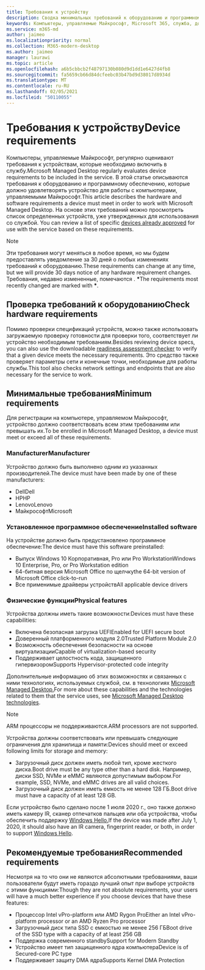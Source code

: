 ```yaml
---
title: Требования к устройству
description: Сводка минимальных требований к оборудованию и программному обеспечению для работы устройств с компьютерами, управляемыми Майкрософт
keywords: Компьютеры, управляемые Майкрософт, Microsoft 365, служба, документация
ms.service: m365-md
author: jaimeo
ms.localizationpriority: normal
ms.collection: M365-modern-desktop
ms.author: jaimeo
manager: laurawi
ms.topic: article
ms.openlocfilehash: a6b5cbbcb2f48797130b080d9d1dd1e6427d4fb8
ms.sourcegitcommit: fa5659cb66d84dcfeebc03b47bd9d38017d8934d
ms.translationtype: MT
ms.contentlocale: ru-RU
ms.lasthandoff: 02/05/2021
ms.locfileid: "50110055"
---
```

# <a name="device-requirements"></a><span data-ttu-id="df0ed-104">Требования к устройству</span><span class="sxs-lookup"><span data-stu-id="df0ed-104">Device requirements</span></span>

<span data-ttu-id="df0ed-105">Компьютеры, управляемые Майкрософт, регулярно оценивают требования к устройствам, которые необходимо включить в службу.</span><span class="sxs-lookup"><span data-stu-id="df0ed-105">Microsoft Managed Desktop regularly evaluates device requirements to be included in the service.</span></span> <span data-ttu-id="df0ed-106">В этой статье описываются требования к оборудованию и программному обеспечению, которые должно удовлетворять устройство для работы с компьютерами, управляемыми Майкрософт.</span><span class="sxs-lookup"><span data-stu-id="df0ed-106">This article describes the hardware and software requirements a device must meet in order to work with Microsoft Managed Desktop.</span></span> <span data-ttu-id="df0ed-107">На основе этих требований можно просмотреть список определенных устройств, уже утвержденных для использования со службой. [](device-list.md)</span><span class="sxs-lookup"><span data-stu-id="df0ed-107">You can review a list of specific [devices already approved](device-list.md) for use with the service based on these requirements.</span></span>

> [!NOTE]
> <span data-ttu-id="df0ed-108">Эти требования могут меняться в любое время, но мы будем предоставлять уведомление за 30 дней о любых изменениях требований к оборудованию.</span><span class="sxs-lookup"><span data-stu-id="df0ed-108">These requirements can change at any time, but we will provide 30 days notice of any hardware requirement changes.</span></span> <span data-ttu-id="df0ed-109">Требования, недавно измененные, помечаются . **\***</span><span class="sxs-lookup"><span data-stu-id="df0ed-109">The requirements most recently changed are marked with **\***.</span></span> 

## <a name="check-hardware-requirements"></a><span data-ttu-id="df0ed-110">Проверка требований к оборудованию</span><span class="sxs-lookup"><span data-stu-id="df0ed-110">Check hardware requirements</span></span>

<span data-ttu-id="df0ed-111">Помимо проверки спецификаций устройств, можно также [](../get-ready/readiness-assessment-downloadable.md) использовать загружаемую проверку готовности для проверки того, соответствует ли устройство необходимым требованиям.</span><span class="sxs-lookup"><span data-stu-id="df0ed-111">Besides reviewing device specs, you can also use the downloadable [readiness assessment checker](../get-ready/readiness-assessment-downloadable.md) to verify that a given device meets the necessary requirements.</span></span> <span data-ttu-id="df0ed-112">Это средство также проверяет параметры сети и конечные точки, необходимые для работы службы.</span><span class="sxs-lookup"><span data-stu-id="df0ed-112">This tool also checks network settings and endpoints that are also necessary for the service to work.</span></span>

## <a name="minimum-requirements"></a><span data-ttu-id="df0ed-113">Минимальные требования</span><span class="sxs-lookup"><span data-stu-id="df0ed-113">Minimum requirements</span></span>

<span data-ttu-id="df0ed-114">Для регистрации на компьютере, управляемом Майкрософт, устройство должно соответствовать всем этим требованиям или превышать их.</span><span class="sxs-lookup"><span data-stu-id="df0ed-114">To be enrolled in Microsoft Managed Desktop, a device must meet or exceed all of these requirements.</span></span>

### <a name="manufacturer"></a><span data-ttu-id="df0ed-115">Manufacturer</span><span class="sxs-lookup"><span data-stu-id="df0ed-115">Manufacturer</span></span>

<span data-ttu-id="df0ed-116">Устройство должно быть выполнено одним из указанных производителей.</span><span class="sxs-lookup"><span data-stu-id="df0ed-116">The device must have been made by one of these manufacturers:</span></span>

- <span data-ttu-id="df0ed-117">Dell</span><span class="sxs-lookup"><span data-stu-id="df0ed-117">Dell</span></span>
- <span data-ttu-id="df0ed-118">HP</span><span class="sxs-lookup"><span data-stu-id="df0ed-118">HP</span></span>
- <span data-ttu-id="df0ed-119">Lenovo</span><span class="sxs-lookup"><span data-stu-id="df0ed-119">Lenovo</span></span>
- <span data-ttu-id="df0ed-120">Майкрософт</span><span class="sxs-lookup"><span data-stu-id="df0ed-120">Microsoft</span></span>


### <a name="installed-software"></a><span data-ttu-id="df0ed-121">Установленное программное обеспечение</span><span class="sxs-lookup"><span data-stu-id="df0ed-121">Installed software</span></span>

<span data-ttu-id="df0ed-122">На устройстве должно быть предустановлено программное обеспечение:</span><span class="sxs-lookup"><span data-stu-id="df0ed-122">The device must have this software preinstalled:</span></span>

- <span data-ttu-id="df0ed-123">Выпуск Windows 10 Корпоративная, Pro или Pro Workstation</span><span class="sxs-lookup"><span data-stu-id="df0ed-123">Windows 10 Enterprise, Pro, or Pro Workstation edition</span></span>
- <span data-ttu-id="df0ed-124">64-битная версия Microsoft Office по щелчку</span><span class="sxs-lookup"><span data-stu-id="df0ed-124">the 64-bit version of Microsoft Office click-to-run</span></span> 
- <span data-ttu-id="df0ed-125">Все применимые драйверы устройств</span><span class="sxs-lookup"><span data-stu-id="df0ed-125">All applicable device drivers</span></span>


### <a name="physical-features"></a><span data-ttu-id="df0ed-126">Физические функции</span><span class="sxs-lookup"><span data-stu-id="df0ed-126">Physical features</span></span>

<span data-ttu-id="df0ed-127">Устройства должны иметь такие возможности:</span><span class="sxs-lookup"><span data-stu-id="df0ed-127">Devices must have these capabilities:</span></span>

- <span data-ttu-id="df0ed-128">Включена безопасная загрузка UEFI</span><span class="sxs-lookup"><span data-stu-id="df0ed-128">Enabled for UEFI secure boot</span></span> 
- <span data-ttu-id="df0ed-129">Доверенный платформенного модуля 2.0</span><span class="sxs-lookup"><span data-stu-id="df0ed-129">Trusted Platform Module 2.0</span></span> 
- <span data-ttu-id="df0ed-130">Возможность обеспечения безопасности на основе виртуализации</span><span class="sxs-lookup"><span data-stu-id="df0ed-130">Capable of virtualization-based security</span></span> 
- <span data-ttu-id="df0ed-131">Поддерживает целостность кода, защищенного гипервизором</span><span class="sxs-lookup"><span data-stu-id="df0ed-131">Supports Hypervisor-protected code integrity</span></span> 

<span data-ttu-id="df0ed-132">Дополнительные информацию об этих возможностях и связанных с ними технологиях, используемых службой, см. в технологиях [Microsoft Managed Desktop.](../intro/technologies.md)</span><span class="sxs-lookup"><span data-stu-id="df0ed-132">For more about these capabilities and the technologies related to them that the service uses, see [Microsoft Managed Desktop technologies](../intro/technologies.md).</span></span>

> [!NOTE]
> <span data-ttu-id="df0ed-133">ARM процессоры не поддерживаются.</span><span class="sxs-lookup"><span data-stu-id="df0ed-133">ARM processors are not supported.</span></span>

<span data-ttu-id="df0ed-134">Устройства должны соответствовать или превышать следующие ограничения для хранилища и памяти:</span><span class="sxs-lookup"><span data-stu-id="df0ed-134">Devices should meet or exceed following limits for storage and memory:</span></span>

- <span data-ttu-id="df0ed-135">Загрузочный диск должен иметь любой тип, кроме жесткого диска.</span><span class="sxs-lookup"><span data-stu-id="df0ed-135">Boot drive must be any type other than a hard disk.</span></span> <span data-ttu-id="df0ed-136">Например, диски SSD, NVMe и eMMC являются допустимым выбором.</span><span class="sxs-lookup"><span data-stu-id="df0ed-136">For example, SSD, NVMe, and eMMC drives are all valid choices.</span></span>
- <span data-ttu-id="df0ed-137">Загрузочный диск должен иметь емкость не менее 128 ГБ.</span><span class="sxs-lookup"><span data-stu-id="df0ed-137">Boot drive must have a capacity of at least 128 GB.</span></span>

<span data-ttu-id="df0ed-138">Если устройство было сделано после 1 июля 2020 г., оно также должно иметь камеру IR, сканер отпечатков пальцев или оба устройства, чтобы обеспечить поддержку [Windows Hello.](https://docs.microsoft.com/windows-hardware/design/device-experiences/windows-hello-enhanced-sign-in-security)</span><span class="sxs-lookup"><span data-stu-id="df0ed-138">If the device was made after July 1, 2020, it should also have an IR camera, fingerprint reader, or both, in order to support [Windows Hello](https://docs.microsoft.com/windows-hardware/design/device-experiences/windows-hello-enhanced-sign-in-security).</span></span>

## <a name="recommended-requirements"></a><span data-ttu-id="df0ed-139">Рекомендуемые требования</span><span class="sxs-lookup"><span data-stu-id="df0ed-139">Recommended requirements</span></span>

<span data-ttu-id="df0ed-140">Несмотря на то что они не являются абсолютными требованиями, ваши пользователи будут иметь гораздо лучший опыт при выборе устройств с этими функциями:</span><span class="sxs-lookup"><span data-stu-id="df0ed-140">Though they are not absolute requirements, your users will have a much better experience if you choose devices that have these features:</span></span>

- <span data-ttu-id="df0ed-141">Процессор Intel vPro-platform или AMD Rygon Pro</span><span class="sxs-lookup"><span data-stu-id="df0ed-141">Either an Intel vPro-platform processor or an AMD Ryzen Pro processor</span></span>
- <span data-ttu-id="df0ed-142">Загрузочный диск типа SSD с емкостью не менее 256 ГБ</span><span class="sxs-lookup"><span data-stu-id="df0ed-142">Boot drive of the SSD type with a capacity of at least 256 GB</span></span>
- <span data-ttu-id="df0ed-143">Поддержка современного standby</span><span class="sxs-lookup"><span data-stu-id="df0ed-143">Support for Modern Standby</span></span>
- <span data-ttu-id="df0ed-144">Устройство имеет тип защищенного ядра компьютера</span><span class="sxs-lookup"><span data-stu-id="df0ed-144">Device is of Secured-core PC type</span></span>
- <span data-ttu-id="df0ed-145">Поддерживает защиту DMA ядра</span><span class="sxs-lookup"><span data-stu-id="df0ed-145">Supports Kernel DMA Protection</span></span>
